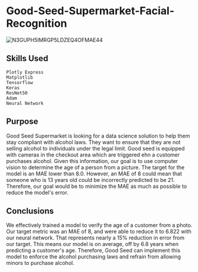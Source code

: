 # Good-Seed-Supermarket-Facial-Recognition
![N3GUPH5IMRGP5LDZEQ4OFMAE44](https://user-images.githubusercontent.com/115895428/223218577-c5caf041-919e-43ed-8da8-892c453a7de1.jpg)


## Skills Used 
    Plotly Express
    Matplotlib
    Tensorflow
    Keras
    ResNet50
    Adam
    Neural Network

## Purpose
Good Seed Supermarket is looking for a data science solution to help them stay compliant with alcohol laws. They want to ensure that they are not selling alcohol to individuals under the legal limit. Good seed is equipped with cameras in the checkout area  which are triggered ehn a customer purchases alcohol. Given this information, our goal is to use computer vision to determine the age of a person from a picture. The target for the model is an MAE lower than 8.0. However, an MAE of 8 could mean that someone who is 13 years old could be incorrectly predicted to be 21. Therefore, our goal would be to minimize the MAE as much as possible to reduce the model's error. 


## Conclusions
We effectively trained a model to verify the age of a customer from a photo. Our target metric was an MAE of 8, and were able to reduce it to 6.822 with our neural network. That represents nearly a 15% reduction in error from our target. This means our model is on average, off by 6.8 years when predicting a customer's age. Therefore, Good Seed can implement this model to enforce the alcohol purchasing laws and refrain from allowing minors to purchase alcohol.  
